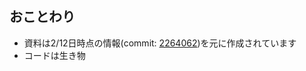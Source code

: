 ## おことわり

* 資料は2/12日時点の情報(commit: [2264062](https://github.com/rails/rails/commit/2264062048761516b74ea8eada77378292a6b376))を元に作成されています
* コードは生き物
